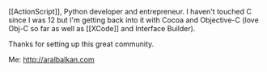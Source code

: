 [[ActionScript]], Python developer and entrepreneur. I haven't touched C since I was 12 but I'm getting back into it with Cocoa and Objective-C (love Obj-C so far as well as [[XCode]] and Interface Builder). 

Thanks for setting up this great community.

Me: http://aralbalkan.com